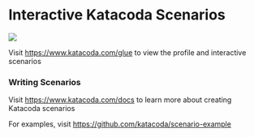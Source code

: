 # Interactive Katacoda Scenarios

[![](http://shields.katacoda.com/katacoda/glue/count.svg)](https://www.katacoda.com/glue "Get your profile on Katacoda.com")

Visit https://www.katacoda.com/glue to view the profile and interactive scenarios

### Writing Scenarios
Visit https://www.katacoda.com/docs to learn more about creating Katacoda scenarios

For examples, visit https://github.com/katacoda/scenario-example
